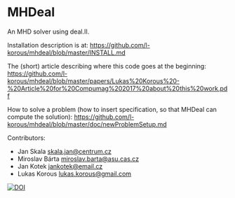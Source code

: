# MHDeal

An MHD solver using deal.II.

Installation description is at:
https://github.com/l-korous/mhdeal/blob/master/INSTALL.md

The (short) article describing where this code goes at the beginning: https://github.com/l-korous/mhdeal/blob/master/papers/Lukas%20Korous%20-%20Article%20for%20Compumag%202017%20about%20this%20work.pdf

How to solve a problem (how to insert specification, so that MHDeal can compute the solution):
https://github.com/l-korous/mhdeal/blob/master/doc/newProblemSetup.md

Contributors:
- Jan Skala <skala.jan@centrum.cz>
- Miroslav Bárta <miroslav.barta@asu.cas.cz>
- Jan Kotek <jankotek@email.cz>
- Lukas Korous <lukas.korous@gmail.com>

[![DOI](https://zenodo.org/badge/336401602.svg)](https://zenodo.org/badge/latestdoi/336401602)
